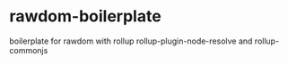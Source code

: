 # rawdom-boilerplate
boilerplate for rawdom with rollup rollup-plugin-node-resolve and rollup-commonjs
